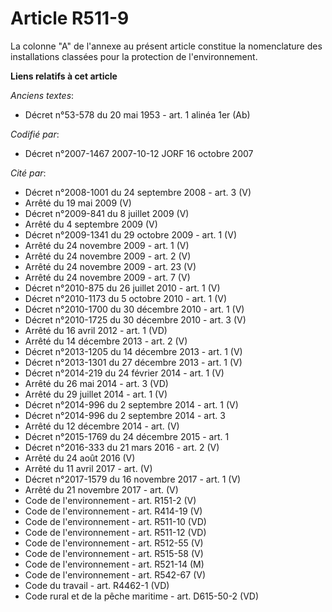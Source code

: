 # Article R511-9

La colonne "A" de l'annexe au présent article constitue la nomenclature des installations classées pour la protection de
l'environnement.

**Liens relatifs à cet article**

_Anciens textes_:

  - Décret n°53-578 du 20 mai 1953 - art. 1 alinéa 1er (Ab)

_Codifié par_:

  - Décret n°2007-1467 2007-10-12 JORF 16 octobre 2007

_Cité par_:

  - Décret n°2008-1001 du 24 septembre 2008 - art. 3 (V)
  - Arrêté du 19 mai 2009 (V)
  - Décret n°2009-841 du 8 juillet 2009 (V)
  - Arrêté du 4 septembre 2009 (V)
  - Décret n°2009-1341 du 29 octobre 2009 - art. 1 (V)
  - Arrêté du 24 novembre 2009 - art. 1 (V)
  - Arrêté du 24 novembre 2009 - art. 2 (V)
  - Arrêté du 24 novembre 2009 - art. 23 (V)
  - Arrêté du 24 novembre 2009 - art. 7 (V)
  - Décret n°2010-875 du 26 juillet 2010 - art. 1 (V)
  - Décret n°2010-1173 du 5 octobre 2010 - art. 1 (V)
  - Décret n°2010-1700 du 30 décembre 2010 - art. 1 (V)
  - Décret n°2010-1725 du 30 décembre 2010 - art. 3 (V)
  - Arrêté du 16 avril 2012 - art. 1 (VD)
  - Arrêté du 14 décembre 2013 - art. 2 (V)
  - Décret n°2013-1205 du 14 décembre 2013 - art. 1 (V)
  - Décret n°2013-1301 du 27 décembre 2013 - art. 1 (V)
  - Décret n°2014-219 du 24 février 2014 - art. 1 (V)
  - Arrêté du 26 mai 2014 - art. 3 (VD)
  - Arrêté du 29 juillet 2014 - art. 1 (V)
  - Décret n°2014-996 du 2 septembre 2014 - art. 1 (V)
  - Décret n°2014-996 du 2 septembre 2014 - art. 3
  - Arrêté du 12 décembre 2014 - art. (V)
  - Décret n°2015-1769 du 24 décembre 2015 - art. 1
  - Décret n°2016-333 du 21 mars 2016 - art. 2 (V)
  - Arrêté du 24 août 2016 (V)
  - Arrêté du 11 avril 2017 - art. (V)
  - Décret n°2017-1579 du 16 novembre 2017 - art. 1 (V)
  - Arrêté du 21 novembre 2017 - art. (V)
  - Code de l'environnement - art. R151-2 (V)
  - Code de l'environnement - art. R414-19 (V)
  - Code de l'environnement - art. R511-10 (VD)
  - Code de l'environnement - art. R511-12 (VD)
  - Code de l'environnement - art. R512-55 (V)
  - Code de l'environnement - art. R515-58 (V)
  - Code de l'environnement - art. R521-14 (M)
  - Code de l'environnement - art. R542-67 (V)
  - Code du travail - art. R4462-1 (VD)
  - Code rural et de la pêche maritime - art. D615-50-2 (VD)
